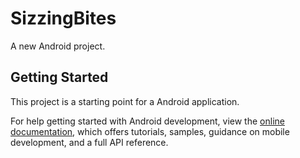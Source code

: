 # SizzingBites

A new Android project.

## Getting Started

This project is a starting point for a Android application.

For help getting started with Android development, view the
[online documentation](http://developer.android.com/guide/developing/tools/proguard.html), which offers tutorials,
samples, guidance on mobile development, and a full API reference.
